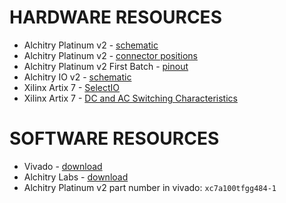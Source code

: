 # HARDWARE RESOURCES
- Alchitry Platinum v2 - [schematic](https://cdn.alchitry.com/docs/Pt-V2/Alchitry%20Platinum%20Rev%20A.pdf)
- Alchitry Platinum v2 - [connector positions](https://cdn.alchitry.com/docs/Au-V2/AuDrawing.pdf)
- Alchitry Platinum v2 First Batch - [pinout](https://github.com/alchitry/Alchitry-Labs-V2/blob/master/src/main/kotlin/com/alchitry/labs2/hardware/pinout/PtV2AlphaTopPin.kt)
- Alchitry IO v2 - [schematic](https://cdn.alchitry.com/docs/Io-V2/IoSchematic.pdf)
- Xilinx Artix 7 - [SelectIO](https://docs.amd.com/v/u/en-US/ug471_7Series_SelectIO)
- Xilinx Artix 7 - [DC and AC Switching Characteristics](https://docs.amd.com/v/u/en-US/ds181_Artix_7_Data_Sheet)

# SOFTWARE RESOURCES
- Vivado - [download](https://www.xilinx.com/support/download.html)
- Alchitry Labs - [download](https://alchitry.com/alchitry-labs/)
- Alchitry Platinum v2 part number in vivado: `xc7a100tfgg484-1`
